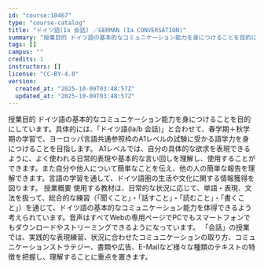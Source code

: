 ```yaml
---
id: "course:10467"
type: "course-catalog"
title: "ドイツ語(Ia 会話) ／GERMAN (Ia CONVERSATION)"
summary: "授業目的 ドイツ語の基本的なコミュニケーション能力を身につけることを目的にしています。具体的には、「ドイツ語(Ia/b 会話)」と合わせて、春学期＋秋学期の学習で、ヨーロッパ言語共通参照枠のA1レベルの試験に受かる語学力を身につけることを目…"
tags: []
campus: ""
credits: 1
instructors: []
license: "CC-BY-4.0"
version:
  created_at: "2025-10-09T03:48:57Z"
  updated_at: "2025-10-09T03:48:57Z"
---
```

授業目的 ドイツ語の基本的なコミュニケーション能力を身につけることを目的にしています。具体的には、「ドイツ語(Ia/b 会話)」と合わせて、春学期＋秋学期の学習で、ヨーロッパ言語共通参照枠のA1レベルの試験に受かる語学力を身につけることを目指します。 A1レベルでは、自分の具体的な欲求を表現できるように、よく使われる日常的表現や基本的な言い回しを理解し、使用することができます。また自分や他人について簡単なことを伝え、他の人の簡単な報告を理解できます。言語の学習を通して、ドイツ語圏の生活や文化に関する情報獲得を図ります。 授業概要 使用する教材は、日常的な状況に応じて、単語・表現、文法を扱って、総合的な練習（「聞くこと」・「話すこと」・「読むこと」・「書くこと」）を通じて、ドイツ語の基本的なコミュニケーション能力を体得できるよう考えられています。音声はすべてWebの専用ページでPCでもスマートフォンでもダウンロードやストリーミングできるようになっています。 「会話」の授業では、実践的な表現練習、状況に合わせたコミュニケーションの取り方、コミュニケーションストラテジー、書類や広告、E-Mailなど様々な種類のテキストの特徴を把握し、理解することに重点を置きます。
